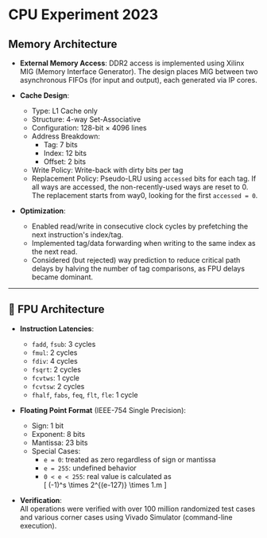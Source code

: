# CPU Experiment 2023
## Memory Architecture

- **External Memory Access**: DDR2 access is implemented using Xilinx MIG (Memory Interface Generator). The design places MIG between two asynchronous FIFOs (for input and output), each generated via IP cores.

- **Cache Design**:
  - Type: L1 Cache only
  - Structure: 4-way Set-Associative
  - Configuration: 128-bit × 4096 lines  
  - Address Breakdown:
    - Tag: 7 bits
    - Index: 12 bits
    - Offset: 2 bits
  - Write Policy: Write-back with dirty bits per tag
  - Replacement Policy: Pseudo-LRU using `accessed` bits for each tag. If all ways are accessed, the non-recently-used ways are reset to 0. The replacement starts from way0, looking for the first `accessed = 0`.

- **Optimization**:
  - Enabled read/write in consecutive clock cycles by prefetching the next instruction's index/tag.
  - Implemented tag/data forwarding when writing to the same index as the next read.
  - Considered (but rejected) way prediction to reduce critical path delays by halving the number of tag comparisons, as FPU delays became dominant.

---

## 🔢 FPU Architecture

- **Instruction Latencies**:
  - `fadd`, `fsub`: 3 cycles
  - `fmul`: 2 cycles
  - `fdiv`: 4 cycles
  - `fsqrt`: 2 cycles
  - `fcvtws`: 1 cycle
  - `fcvtsw`: 2 cycles
  - `fhalf`, `fabs`, `feq`, `flt`, `fle`: 1 cycle

- **Floating Point Format** (IEEE-754 Single Precision):
  - Sign: 1 bit
  - Exponent: 8 bits
  - Mantissa: 23 bits
  - Special Cases:
    - `e = 0`: treated as zero regardless of sign or mantissa
    - `e = 255`: undefined behavior
    - `0 < e < 255`: real value is calculated as  
      \[
      (-1)^s \times 2^{(e-127)} \times 1.m
      \]

- **Verification**:  
  All operations were verified with over 100 million randomized test cases and various corner cases using Vivado Simulator (command-line execution).